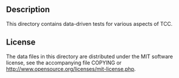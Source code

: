 Description
------------

This directory contains data-driven tests for various aspects of TCC.

License
--------

The data files in this directory are distributed under the MIT software
license, see the accompanying file COPYING or
http://www.opensource.org/licenses/mit-license.php.

